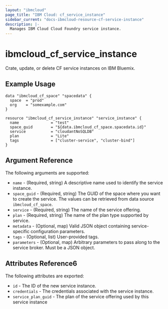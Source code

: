 ```yaml
---
layout: "ibmcloud"
page_title: "IBM Cloud: cf_service_instance"
sidebar_current: "docs-ibmcloud-resource-cf-service-instance"
description: |-
  Manages IBM Cloud Cloud Foundry service instance.
---
```


# ibmcloud\_cf_service_instance

Crate, update, or delete CF service instances on IBM Bluemix.

## Example Usage

```hcl
data "ibmcloud_cf_space" "spacedata" {
  space  = "prod"
  org    = "somexample.com"
}

resource "ibmcloud_cf_service_instance" "service_instance" {
  name              = "test"
  space_guid        = "${data.ibmcloud_cf_space.spacedata.id}"
  service           = "cloudantNoSQLDB"
  plan              = "Lite"
  tags              = ["cluster-service", "cluster-bind"]
}

```

## Argument Reference

The following arguments are supported:

* `name` - (Required, string) A descriptive name used to identify the service instance.
* `space_guid` - (Required, string) The GUID of the space where you want to create the service. The values can be retrieved from data source `ibmcloud_cf_space`.
* `service` - (Required, string) The name of the service offering.
* `plan` - (Required, string) The name of the plan type supported by service.
* `metadata` - (Optional, map) Valid JSON object containing service-specific configuration parameters.
* `tags` - (Optional, list) User-provided tags.
* `parameters` - (Optional, map) Arbitrary parameters to pass along to the service broker. Must be a JSON object.

## Attributes Reference6

The following attributes are exported:

* `id` - The ID of the new service instance.
* `credentials` - The credentials associated with the service instance.
* `service_plan_guid` - The plan of the service offering used by this service instance 

